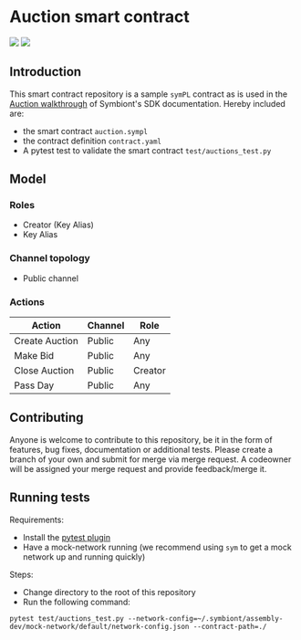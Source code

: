 # Auction smart contract

<a href="https://portal.symbiont.io/sdk_docs/docs/intro"><img src="https://img.shields.io/badge/Assembly-4.5.0-orange"/></a>
<a href="https://portal.symbiont.io/sdk_docs/docs/intro"><img src="https://img.shields.io/badge/Assembly%20SDK-2.0.3-blue"/></a>

## Introduction

This smart contract repository is a sample `symPL` contract as is used in the [Auction walkthrough](https://iportal.symbiont.io/sdk_docs/docs/walkthroughs/auctions/auctions/index/index.html) 
of Symbiont's SDK documentation. Hereby included are:
- the smart contract `auction.sympl`
- the contract definition `contract.yaml`
- A pytest test to validate the smart contract `test/auctions_test.py`

## Model

### Roles
- Creator (Key Alias)
- Key Alias

### Channel topology
- Public channel

### Actions

| Action         | Channel | Role |
|----------------|---------|------|
| Create Auction | Public  | Any  |
| Make Bid       | Public  | Any  |
| Close Auction  | Public  | Creator |
| Pass Day       | Public  | Any  |

## Contributing 

Anyone is welcome to contribute to this repository, be it in the form of features, bug fixes, documentation or additional
tests. 
Please create a branch of your own and submit for merge via merge request. A codeowner will be assigned your merge request
and provide feedback/merge it. 

## Running tests

Requirements:
- Install the [pytest plugin](https://iportal.symbiont.io/sdk_docs/docs/testing/index/index.html)
- Have a mock-network running (we recommend using `sym` to get a mock network up and running quickly)

Steps: 
- Change directory to the root of this repository
- Run the following command:
```shell
pytest test/auctions_test.py --network-config=~/.symbiont/assembly-dev/mock-network/default/network-config.json --contract-path=./
```

